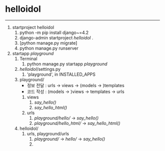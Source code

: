 # helloidol

---

1. startproject helloidol
   1. python -m pip install django~=4.2
   2. django-admin startproject _helloidol_ .
   3. [python manage.py migrate]
   4. python manage.py runserver
2. startapp _playground_
   1. Terminal
      1. python manage.py startapp _playground_
   2. _helloidol_/settings.py
      1. 'playground', in INSTALLED_APPS
   3. playground/
      - 정보 전달 : urls -> views -> (models -> )templates
      - 코드 작성 : (models -> )views -> templates -> urls
      1. views 
         1. _say_hello()_
         2. _say_hello_html()_
      2. urls
         1. _playground/hello/_ -> _say_hello()_
         2. _playground/hello_html/_ -> _say_hello_html()_
   4. helloidol/
      1. urls, playground/urls
         1. _playground/_ -> _hello/_ -> _say_hello()_
         2. 